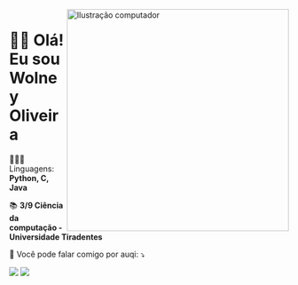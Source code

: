 <img src="https://raw.githubusercontent.com/MicaelliMedeiros/micaellimedeiros/master/image/computer-illustration.png" min-width="400px" max-width="400px" width="400px" align="right" alt="Ilustração computador">

# 👋🏻 Olá! Eu sou Wolney Oliveira

<p align="left">
  👨🏻‍💻 Linguagens: <strong>Python, C, Java</strong>
</p>

<p align="left">
 📚 <strong>3/9 Ciência da computação - Universidade Tiradentes</strong>
</p>

<p align="left">
  📨 Você pode falar comigo por auqi: ⤵️
</p>

<p align="left">
  <a href="https://www.linkedin.com/in/wolney-oliveira" alt="Linkedin">
  <img src="https://img.shields.io/badge/-Linkedin-0e76a8?style=flat-square&logo=Linkedin&logoColor=white&link=www.linkedin.com/in/wolney-oliveira" /></a>

  <a href="https://www.instagram.com/wolney_fo" alt="Instagram">
  <img src="https://img.shields.io/badge/-Instagram-DF0174?style=flat-square&labelColor=DF0174&logo=instagram&logoColor=white&link=https://www.instagram.com/wolney_fo/"/></a>
</p>  
